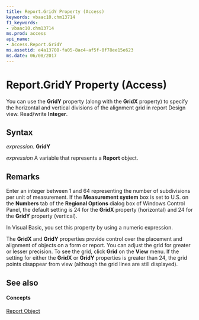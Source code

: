 ```yaml
---
title: Report.GridY Property (Access)
keywords: vbaac10.chm13714
f1_keywords:
- vbaac10.chm13714
ms.prod: access
api_name:
- Access.Report.GridY
ms.assetid: e4a13708-fa05-8ac4-af5f-0f78ee15e623
ms.date: 06/08/2017
---
```



# Report.GridY Property (Access)

You can use the **GridY** property (along with the **GridX** property) to specify the horizontal and vertical divisions of the alignment grid in report Design view. Read/write **Integer**.


## Syntax

 _expression_. **GridY**

 _expression_ A variable that represents a **Report** object.


## Remarks

Enter an integer between 1 and 64 representing the number of subdivisions per unit of measurement. If the **Measurement system** box is set to U.S. on the **Numbers** tab of the **Regional Options** dialog box of Windows Control Panel, the default setting is 24 for the **GridX** property (horizontal) and 24 for the **GridY** property (vertical).

In Visual Basic, you set this property by using a numeric expression.

The **GridX** and **GridY** properties provide control over the placement and alignment of objects on a form or report. You can adjust the grid for greater or lesser precision. To see the grid, click **Grid** on the **View** menu. If the setting for either the **GridX** or **GridY** properties is greater than 24, the grid points disappear from view (although the grid lines are still displayed).


## See also


#### Concepts


[Report Object](report-object-access.md)

